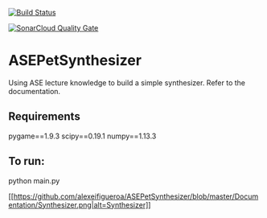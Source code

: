 [![Build Status](https://travis-ci.org/alexeifigueroa/ASEPetSynthesizer.svg?branch=master)](https://travis-ci.org/alexeifigueroa/ASEPetSynthesizer)

[![SonarCloud Quality Gate](https://sonarcloud.io/api/project_badges/measure?project=synthesizer&metric=alert_status)](https://sonarcloud.io/api/project_badges/measure?project=synthesizer&metric=alert_status)
# 
# ASEPetSynthesizer	

Using ASE lecture knowledge to build a simple synthesizer.
Refer to the documentation.

## Requirements ##
pygame==1.9.3
scipy==0.19.1
numpy==1.13.3

## To run: ##
python main.py

[[https://github.com/alexeifigueroa/ASEPetSynthesizer/blob/master/Documentation/Synthesizer.png|alt=Synthesizer]]
